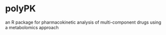 # polyPK
an R package for pharmacokinetic analysis of multi-component drugs using a metabolomics approach
